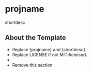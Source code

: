 # projname

shortdesc

## About the Template

* Replace {projname} and {shortdesc}
* Replace LICENSE if not MIT-licensed.
* 
* Remove this section
